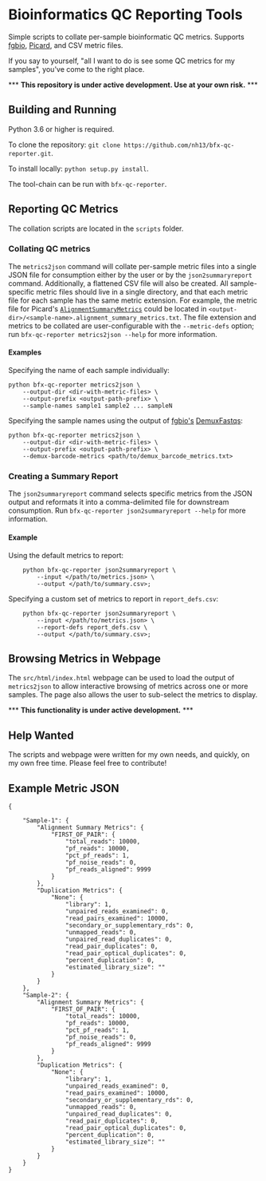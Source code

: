 Bioinformatics QC Reporting Tools
====

Simple scripts to collate per-sample bioinformatic QC metrics.
Supports [fgbio](http://fulcrumgenomics.github.io/fgbio/), [Picard](http://broadinstitute.github.io/picard), and CSV metric files.

If you say to yourself, "all I want to do is see some QC metrics for my samples", you've come to the right place.

*** **This repository is under active development. Use at your own risk.** ***

## Building and Running

Python 3.6 or higher is required.

To clone the repository: `git clone https://github.com/nh13/bfx-qc-reporter.git`.

To install locally: `python setup.py install`.

The tool-chain can be run with `bfx-qc-reporter`.

## Reporting QC Metrics

The collation scripts are located in the `scripts` folder.

### Collating QC metrics

The `metrics2json` command will collate per-sample metric files into a single JSON file for consumption either by the user or by the `json2summaryreport` command. 
Additionally, a flattened CSV file will also be created.
All sample-specific metric files should live in a single directory, and that each metric file for each sample has the same metric extension. 
For example, the metric file for Picard's [`AlignmentSummaryMetrics`](http://broadinstitute.github.io/picard/picard-metric-definitions.html#AlignmentSummaryMetrics) could be located in `<output-dir>/<sample-name>.alignment_summary_metrics.txt`.
The file extension and metrics to be collated are user-configurable with the `--metric-defs` option; run `bfx-qc-reporter metrics2json --help` for more information.

#### Examples

Specifying the name of each sample individually:

```
python bfx-qc-reporter metrics2json \
    --output-dir <dir-with-metric-files> \
    --output-prefix <output-path-prefix> \
    --sample-names sample1 sample2 ... sampleN
```

Specifying the sample names using the output of [fgbio's](https://github.com/fulcrumgenomics/fgbio) [DemuxFastqs](fulcrumgenomics.github.io/fgbio/tools/latest/DemuxFastqs.html):

```
python bfx-qc-reporter metrics2json \
    --output-dir <dir-with-metric-files> \
    --output-prefix <output-path-prefix> \
    --demux-barcode-metrics <path/to/demux_barcode_metrics.txt>
```

### Creating a Summary Report

The `json2summaryreport` command selects specific metrics from  the JSON output and reformats it into a comma-delimited file for downstream consumption.
Run `bfx-qc-reporter json2summaryreport --help` for more information.

#### Example

Using the default metrics to report:

```
    python bfx-qc-reporter json2summaryreport \
        --input </path/to/metrics.json> \
        --output </path/to/summary.csv>;
```

Specifying a custom set of metrics to report in `report_defs.csv`:

```
    python bfx-qc-reporter json2summaryreport \
        --input </path/to/metrics.json> \
        --report-defs report_defs.csv \
        --output </path/to/summary.csv>;
```

## Browsing Metrics in Webpage

The `src/html/index.html` webpage can be used to load the output of `metrics2json` to allow interactive browsing of metrics across one or more samples.
The page also allows the user to sub-select the metrics to display.

*** **This functionality is under active development.** ***

## Help Wanted

The scripts and webpage were written for my own needs, and quickly, on my own free time.
Please feel free to contribute!

## Example Metric JSON

```
{
     
    "Sample-1": {
        "Alignment Summary Metrics": {
            "FIRST_OF_PAIR": {
                "total_reads": 10000,
                "pf_reads": 10000,
                "pct_pf_reads": 1,
                "pf_noise_reads": 0,
                "pf_reads_aligned": 9999
            }
        },
        "Duplication Metrics": {
            "None": {
                "library": 1,
                "unpaired_reads_examined": 0,
                "read_pairs_examined": 10000,
                "secondary_or_supplementary_rds": 0,
                "unmapped_reads": 0,
                "unpaired_read_duplicates": 0,
                "read_pair_duplicates": 0,
                "read_pair_optical_duplicates": 0,
                "percent_duplication": 0,
                "estimated_library_size": ""
            }
        }
    },
    "Sample-2": {
        "Alignment Summary Metrics": {
            "FIRST_OF_PAIR": {
                "total_reads": 10000,
                "pf_reads": 10000,
                "pct_pf_reads": 1,
                "pf_noise_reads": 0,
                "pf_reads_aligned": 9999
            }
        },
        "Duplication Metrics": {
            "None": {
                "library": 1,
                "unpaired_reads_examined": 0,
                "read_pairs_examined": 10000,
                "secondary_or_supplementary_rds": 0,
                "unmapped_reads": 0,
                "unpaired_read_duplicates": 0,
                "read_pair_duplicates": 0,
                "read_pair_optical_duplicates": 0,
                "percent_duplication": 0,
                "estimated_library_size": ""
            }
        }
    }        
}
```


